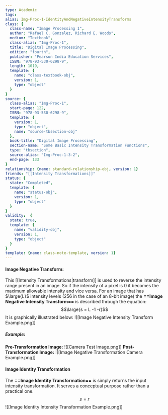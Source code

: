 ```yaml
---
type: Academic
tags:
alias: Img-Proc-1-IdentityAndNegativeIntensityTransforms
class: {
  class-name: "Image Processing 1",
  author: "Rafael C. Gonzalez, Richard E. Woods",
  medium: "Textbook",
  class-alias: "Img-Proc-1",
  title: "Digital Image Processing",
  edition: "fourth",
  publisher: "Pearson India Education Services",
  ISBN: "978-93-530-6298-9",
  length: 1019,
  template: {
    name: "class-textbook-obj",
    version: 1,
    type: "object"
  }
}
source: {
  class-alias: "Img-Proc-1",
  start-page: 122,
  ISBN: "978-93-530-6298-9",
  template: {
    version: 1,
    type: "object",
    name: "source-tbsection-obj"
  },
  book-title: "Digital Image Processing",
  section-name: "Some Basic Intensity Transformation Functions",
  type: "tbsection",
  source-alias: "Img-Proc-1-3-2",
  end-page: 133
}
relationship: {name: standard-relationship-obj, version: 1}
friends: "[[Intensity Transformations]]"
status: {
  state: "Completed",
  template: {
    name: "status-obj",
    version: 1,
    type: "object"
  }
}
validity:  {
  state: true,
  template: {
    name: "validity-obj",
    version: 1,
    type: "object"
  }
}
template: {name: class-note-template, version: 1}
---
```


#### Image Negative Transform: 
This [[Intensity Transformations|transform]] is used to reverse the intensity range present in an image. So if the intensity of a pixel is 0 it becomes the maximum allowable intensity and vice versa. For an image that has $\large{L}$ intensity levels (256 in the case of an 8-bit image) the **==Image Negative Intensity Transform==** is described through the equation: 
$$\large{s = L -1 -r}$$
It is graphically illustrated below: 
![[Image Negative Intensity Transform Example.png]]

##### Example:
**Pre-Transformation Image:**
![[Camera Test Image.png]]
**Post-Transformation Image:**
![[Image Negative Transformation Camera Example.png]]

#### Image Identity Transformation
The **==Image Identity Transformation==** is simply returns the input intensity transformation. It serves a conceptual purpose rather than a practical one. 
$$s = r$$
![[Image Identity Intensity Transformation Example.png]]